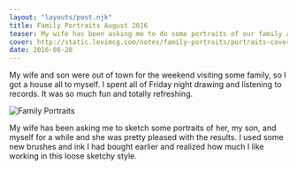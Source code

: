 ```yaml
---
layout: "layouts/post.njk"
title: Family Portraits August 2016
teaser: My wife has been asking me to do some portraits of our family and I finally got around to it.
cover: http://static.levimcg.com/notes/family-portraits/portraits-cover.png
date: 2016-08-28
---
```

My wife and son were out of town for the weekend visiting some family, so I got a house all to myself. I spent all of Friday night drawing and listening to records. It was so much fun and totally refreshing.

![Family Portraits](http://static.levimcg.com/notes/family-portraits/portraits-combined.png)

My wife has been asking me to sketch some portraits of her, my son, and myself for a while and she was pretty pleased with the results. I used some new brushes and ink I had bought earlier and realized how much I like working in this loose sketchy style.
